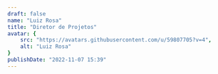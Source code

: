 ```yaml
---
draft: false
name: "Luiz Rosa"
title: "Diretor de Projetos"
avatar: {
    src: "https://avatars.githubusercontent.com/u/59807705?v=4",
    alt: "Luiz Rosa"
}
publishDate: "2022-11-07 15:39"
---
```

